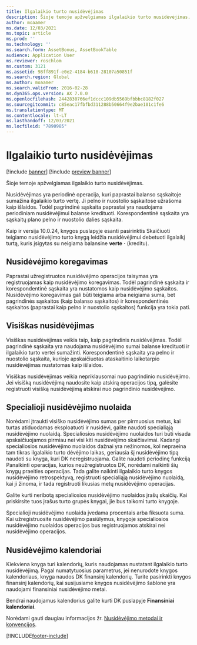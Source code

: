 ```yaml
---
title: Ilgalaikio turto nusidėvėjimas
description: Šioje temoje apžvelgiamas ilgalaikio turto nusidėvėjimas.
author: moaamer
ms.date: 12/03/2021
ms.topic: article
ms.prod: ''
ms.technology: ''
ms.search.form: AssetBonus, AssetBookTable
audience: Application User
ms.reviewer: roschlom
ms.custom: 3121
ms.assetid: 98ff891f-e0e2-4184-b618-28107a50851f
ms.search.region: Global
ms.author: moaamer
ms.search.validFrom: 2016-02-28
ms.dyn365.ops.version: AX 7.0.0
ms.openlocfilehash: 2442830766ef1dccc109db5569bfbbbc8182f027
ms.sourcegitcommit: c85eac17fbfbd311288b50664f9e2bae101c1fe6
ms.translationtype: MT
ms.contentlocale: lt-LT
ms.lasthandoff: 12/03/2021
ms.locfileid: "7890985"
---
```

# <a name="fixed-asset-depreciation"></a>Ilgalaikio turto nusidėvėjimas

[!include [banner](../includes/banner.md)]
[!include [preview banner](../includes/preview-banner.md)]

Šioje temoje apžvelgiamas ilgalaikio turto nusidėvėjimas.

Nusidėvėjimas yra periodinė operacija, kuri paprastai balanso sąskaitoje sumažina ilgalaikio turto vertę. Ji pelno ir nuostolio sąskaitose užrašoma kaip išlaidos. Todėl pagrindinė sąskaita paprastai yra naudojama periodiniam nusidėvėjimui balanse kredituoti. Korespondentinė sąskaita yra sąskaitų plano pelno ir nuostolio dalies sąskaita.

Kaip ir versija 10.0.24, knygos puslapyje esanti pasirinktis Skaičiuoti teigiamo nusidėvėjimo turto knygą leidžia nusidėvėjimui debetuoti ilgalaikį turtą, kuris įsigytas su neigiama balansine **verte** **·** (kreditu).

## <a name="depreciation-adjustment"></a>Nusidėvėjimo koregavimas
Paprastai užregistruotos nusidėvėjimo operacijos taisymas yra registruojamas kaip nusidėvėjimo koregavimas. Todėl pagrindinė sąskaita ir korespondentinė sąskaita yra nustatomos kaip nusidėvėjimo sąskaitos. Nusidėvėjimo koregavimas gali būti teigiama arba neigiama suma, bet pagrindinės sąskaitos (kaip balanso sąskaitos) ir korespondentinės sąskaitos (paprastai kaip pelno ir nuostolio sąskaitos) funkcija yra tokia pati.

## <a name="extraordinary-depreciation"></a>Visiškas nusidėvėjimas
Visiškas nusidėvėjimas veikia taip, kaip pagrindinis nusidėvėjimas. Todėl pagrindinė sąskaita yra naudojama nusidėvėjimo sumai balanse kredituoti ir ilgalaikio turto vertei sumažinti. Korespondentinė sąskaita yra pelno ir nuostolio sąskaita, kurioje apskaičiuotas ataskaitinio laikotarpio nusidėvėjimas nustatomas kaip išlaidos. 

Visiškas nusidėvėjimas veikia nepriklausomai nuo pagrindinio nusidėvėjimo. Jei visišką nusidėvėjimą naudosite kaip atskirą operacijos tipą, galėsite registruoti visišką nusidėvėjimą atskirai nuo pagrindinio nusidėvėjimo.

## <a name="special-depreciation-allowance"></a>Specialioji nusidėvėjimo nuolaida
Norėdami įtraukti visiško nusidėvėjimo sumas per pirmuosius metus, kai turtas atiduodamas eksploatuoti ir nusidėvi, galite naudoti specialiąją nusidėvėjimo nuolaidą. Specialiosios nusidėvėjimo nuolaidos turi būti visada apskaičiuojamos pirmiau nei visi kiti nusidėvėjimo skaičiavimai. Kadangi specialiosios nusidėvėjimo nuolaidos dažnai yra nežinomos, kol nepraeina tam tikras ilgalaikio turto dėvėjimo laikas, geriausia šį nusidėvėjimo tipą naudoti su knyga, kuri DK neregistruojama. Galite naudoti periodinę funkciją Panaikinti operacijas, kurios neužregistruotos DK, norėdami naikinti šių knygų praeities operacijas. Tada galite naikinti ilgalaikio turto knygos nusidėvėjimo retrospektyvą, registruoti specialiąją nusidėvėjimo nuolaidą, kai ji žinoma, ir tada registruoti likusias metų nusidėvėjimo operacijas. 

Galite kurti neribotą specialiosios nusidėvėjimo nuolaidos įrašų skaičių. Kai priskirsite tuos įrašus turto grupės knygai, jie bus taikomi turto knygoje. 

Specialioji nusidėvėjimo nuolaida įvedama procentais arba fiksuota suma. Kai užregistruosite nusidėvėjimo pasiūlymus, knygoje specialiosios nusidėvėjimo nuolaidos operacijos bus registruojamos atskirai nei nusidėvėjimo operacijos.

## <a name="depreciation-calendars"></a> Nusidėvėjimo kalendoriai
Kiekviena knyga turi kalendorių, kuris naudojamas nustatant ilgalaikio turto nusidėvėjimą. Pagal numatytuosius parametrus, jei nenurodote knygos kalendoriaus, knyga naudos DK finansinį kalendorių. Turite pasirinkti knygos finansinį kalendorių, kai susijusiame knygos nusidėvėjimo šablone yra naudojami finansiniai nusidėvėjimo metai. 

Bendrai naudojamus kalendorius galite kurti DK puslapyje **Finansiniai kalendoriai**.

Norėdami gauti daugiau informacijos žr. [Nusidėvėjimo metodai ir konvencijos](depreciation-methods-conventions.md).





[!INCLUDE[footer-include](../../includes/footer-banner.md)]
